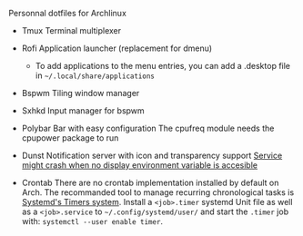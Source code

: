 Personnal dotfiles for Archlinux

* Tmux
  Terminal multiplexer
* Rofi
  Application launcher (replacement for dmenu)
  - To add applications to the menu entries, you can add a <app>.desktop file
    in `~/.local/share/applications`
* Bspwm
  Tiling window manager
* Sxhkd
  Input manager for bspwm
* Polybar
  Bar with easy configuration
  The cpufreq module needs the cpupower package to run
* Dunst
  Notification server with icon and transparency support
  [Service might crash when no display environment variable is accesible](https://github.com/dunst-project/dunst/issues/347)

* Crontab
  There are no crontab implementation installed by default on Arch.
  The recommanded tool to manage recurring chronological tasks is [Systemd's
  Timers system](https://wiki.archlinux.org/index.php/Systemd/Timers).
  Install a `<job>.timer` systemd Unit file as well as a `<job>.service` to
  `~/.config/systemd/user/` and start the `.timer` job with:
  `systemctl --user enable timer`.


